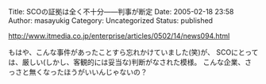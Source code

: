 Title: SCOの証拠は全く不十分——判事が断定
Date: 2005-02-18 23:58
Author: masayukig
Category: Uncategorized
Status: published

<http://www.itmedia.co.jp/enterprise/articles/0502/14/news094.html>

もはや、こんな事件があったことすら忘れかけていました(笑)が、
SCOにとっては、厳しい(しかし、客観的には妥当な)判断がなされた模様。
こんな企業、さっさと無くなったほうがいいんじゃないの？
